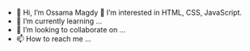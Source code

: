 - 👋 Hi, I’m Ossama Magdy
👀 I’m interested in HTML, CSS, JavaScript.
- 🌱 I’m currently learning ...
- 💞️ I’m looking to collaborate on ...
- 📫 How to reach me ...

<!---
osos0/osos0 is a ✨ special ✨ repository because its `README.md` (this file) appears on your GitHub profile.
You can click the Preview link to take a look at your changes.
--->
